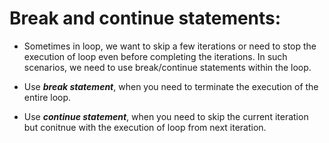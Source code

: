# Break and continue statements:

 - Sometimes in loop, we want to skip a few iterations or need to stop the execution of loop even before completing the iterations.
   In such scenarios, we need to use break/continue statements within the loop.

- Use ***break statement***, when you need to terminate the execution of the entire loop.
- Use ***continue statement***, when you need to skip the current iteration but conitnue with the execution of loop from next iteration.

